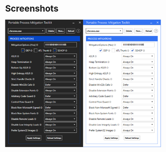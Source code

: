 # Screenshots

![](https://raw.githubusercontent.com/WildByDesign/GFlagsX/master/GFlagsX%202017-08-18.png)
